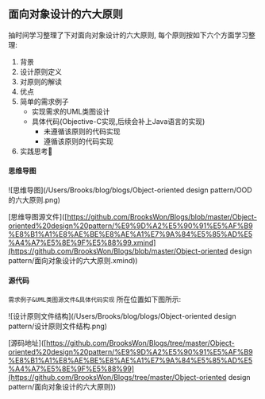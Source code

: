 ## 面向对象设计的六大原则

抽时间学习整理了下对面向对象设计的六大原则, 每个原则按如下六个方面学习整理:

1. 背景
2. 设计原则定义
3. 对原则的解读
4. 优点
5. 简单的需求例子
   - 实现需求的UML类图设计
   - 具体代码(Objective-C实现,后续会补上Java语言的实现)
     - 未遵循该原则的代码实现
     - 遵循该原则的代码实现
6. 实践思考🤔

#### 思维导图

![思维导图](/Users/Brooks/blog/blogs/Object-oriented design pattern/OOD的六大原则.png)

[思维导图源文件]([https://github.com/BrooksWon/Blogs/blob/master/Object-oriented%20design%20pattern/%E9%9D%A2%E5%90%91%E5%AF%B9%E8%B1%A1%E8%AE%BE%E8%AE%A1%E7%9A%84%E5%85%AD%E5%A4%A7%E5%8E%9F%E5%88%99.xmind](https://github.com/BrooksWon/Blogs/blob/master/Object-oriented design pattern/面向对象设计的六大原则.xmind))

#### 源代码

`需求例子&UML类图源文件&具体代码实现` 所在位置如下图所示:

![设计原则文件结构](/Users/Brooks/blog/blogs/Object-oriented design pattern/设计原则文件结构.png)

[源码地址]([https://github.com/BrooksWon/Blogs/tree/master/Object-oriented%20design%20pattern/%E9%9D%A2%E5%90%91%E5%AF%B9%E8%B1%A1%E8%AE%BE%E8%AE%A1%E7%9A%84%E5%85%AD%E5%A4%A7%E5%8E%9F%E5%88%99](https://github.com/BrooksWon/Blogs/tree/master/Object-oriented design pattern/面向对象设计的六大原则))

